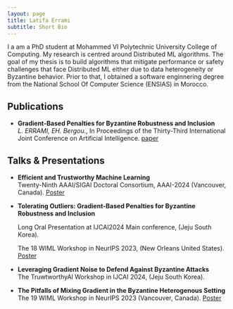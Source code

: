 ```yaml
---
layout: page
title: Latifa Errami
subtitle: Short Bio
---
```


I a am a PhD student at Mohammed VI Polytechnic University College of Computing. 
My research is centred around Distributed ML algorithms. The goal of my thesis is to build algorithms that mitigate performance or safety challenges that face Distributed ML either due to data heterogeneity or Byzantine behavior. Prior to that, I obtained a software enginnering degree from the National School Of Computer Science (ENSIAS) in Morocco. 

## Publications

- **Gradient-Based Penalties for Byzantine Robustness and Inclusion**  
  *L. ERRAMI, EH. Bergou.*, In Proceedings of the Thirty-Third International Joint Conference on Artificial Intelligence. [paper](https://www.ijcai.org/proceedings/2024/0435.pdf) 

## Talks & Presentations

- **Efficient and Trustworthy Machine Learning**  
Twenty-Ninth AAAI/SIGAI Doctoral Consortium, AAAI-2024 (Vancouver, Canada). [Poster](#)

- **Tolerating Outliers: Gradient-Based Penalties for Byzantine Robustness and Inclusion**
  
   Long Oral Presentation at IJCAI2024 Main conference, (Jeju South Korea).
  
   The 18 WIML Workshop in NeurIPS 2023, (New Orleans United States). [Poster](#)

- **Leveraging Gradient Noise to Defend Against Byzantine Attacks**  
  The TruwtworthyAI Workshop in IJCAI 2024, (Jeju South Korea).
- **The Pitfalls of Mixing Gradient in the Byzantine Heterogenous Setting**  
   The 19 WIML Workshop in NeurIPS 2023 (Vancouver, Canada). [Poster](#)



